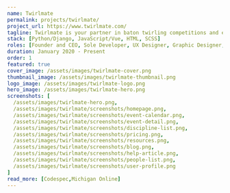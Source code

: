 ```yaml
---
name: Twirlmate
permalink: projects/twirlmate/
project_url: https://www.twirlmate.com/
tagline: Twirlmate is your partner in baton twirling competitions and events, coaches and groups, information and analytics, and news.
stack: [Python/Django, JavaScript/Vue, HTML, SCSS]
roles: [Founder and CEO, Sole Developer, UX Designer, Graphic Designer, Content Creator]
duration: January 2020 - Present
order: 1
featured: true
cover_image: /assets/images/twirlmate-cover.png
thumbnail_image: /assets/images/twirlmate-thumbnail.png
logo_image: /assets/images/twirlmate-logo.png
hero_image: /assets/images/twirlmate-hero.png
screenshots: [
  /assets/images/twirlmate-hero.png,
  /assets/images/twirlmate/screenshots/homepage.png,
  /assets/images/twirlmate/screenshots/event-calendar.png,
  /assets/images/twirlmate/screenshots/event-detail.png,
  /assets/images/twirlmate/screenshots/discipline-list.png,
  /assets/images/twirlmate/screenshots/pricing.png,
  /assets/images/twirlmate/screenshots/resources.png,
  /assets/images/twirlmate/screenshots/blog.png,
  /assets/images/twirlmate/screenshots/help-article.png,
  /assets/images/twirlmate/screenshots/people-list.png,
  /assets/images/twirlmate/screenshots/user-profile.png
]
read_more: [Codespec,Michigan Online]
---
```

